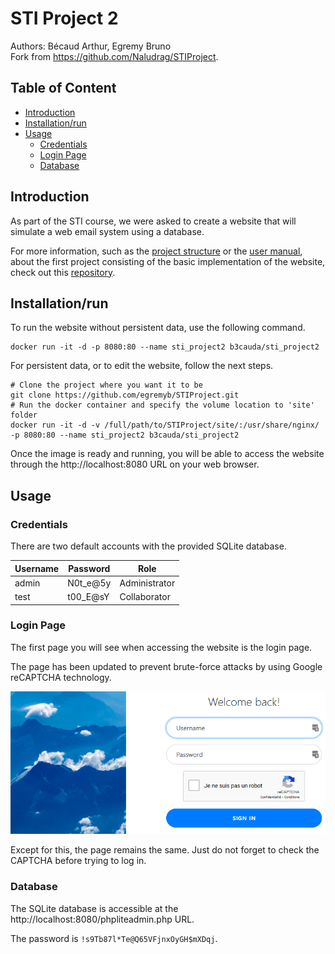 # STI Project 2
Authors: Bécaud Arthur, Egremy Bruno  
Fork from https://github.com/Naludrag/STIProject.

## Table of Content
- [Introduction](#introduction)
- [Installation/run](#installation)
- [Usage](#usage)
	- [Credentials](#credentials)
	- [Login Page](#login)
	- [Database](#database)

## Introduction
As part of the STI course, we were asked to create a website that will simulate a web email system using a database.

For more information, such as the [project structure](https://github.com/Naludrag/STIProject#Structure) or the [user manual](https://github.com/Naludrag/STIProject#Usage), about the first project consisting of the basic implementation of the website, check out this [repository](https://github.com/Naludrag/STIProject).

## Installation/run
To run the website without persistent data, use the following command.
```
docker run -it -d -p 8080:80 --name sti_project2 b3cauda/sti_project2
```
For persistent data, or to edit the website, follow the next steps.
```
# Clone the project where you want it to be
git clone https://github.com/egremyb/STIProject.git
# Run the docker container and specify the volume location to 'site' folder
docker run -it -d -v /full/path/to/STIProject/site/:/usr/share/nginx/ -p 8080:80 --name sti_project2 b3cauda/sti_project2
```

Once the image is ready and running, you will be able to access the website through the http://localhost:8080 URL on your web browser.

## Usage
### Credentials
There are two default accounts with the provided SQLite database.

| Username | Password     | Role          |
|----------|--------------|---------------|
| admin    | N0t_e@5y     | Administrator |
| test     | t00_E@sY     | Collaborator  |

### <a id="login"></a>Login Page

The first page you will see when accessing the website is the login page.

The page has been updated to prevent brute-force attacks by using Google reCAPTCHA technology.

![Login Page](./assets/login.PNG)

Except for this, the page remains the same. Just do not forget to check the CAPTCHA before trying to log in.

### Database
The SQLite database is accessible at the http://localhost:8080/phpliteadmin.php URL.

The password is `!s9Tb87l*Te@Q65VFjnxOyGH$mXDqj`.
